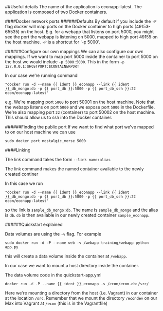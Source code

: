 ##

##Useful details
The name of the application is econapp-latest. The application is composed
of two Docker containers. 

####Docker network ports
######Defaults
By default if you include the `-P` flag docker will map ports on the Docker
container to high ports (49153-65535) on the host. E.g. for a webapp that listens on port
5000, you might see the port the webapp is listening on 5000, mapped to high
port 49155 on the host machine. `-P` is a shortcut for '-p 5000'.

######Configure our own mappings
We can also configure our own mappings. If we want to map port 5000 inside
the container to port 5000 on the host we would include `-p 5000:5000`. This in
the form `-p 127.0.0.1:$HOSTPORT:$CONTAINERPORT`

In our case we're running command 
```
"docker run -d --name {{ ident }}_econapp --link {{ ident }}_db_mongo:db -p {{ port_db }}:5000 -p {{ port_db_ssh }}:22 econ/econapp-latest"
```
e.g. We're mapping port `5000` to port 50001 on the host machine. Note that the
webapp listens on port `5000` and we expose port `5000` in the Dockerfile. 
We're also mapping port `22` (container) to port 50002 on the host machine. 
This should allow us to ssh into the Docker container.


######Finding the public port
If we want to find what port we've mapped to on our host machine we can use

`sudo docker port nostalgic_morse 5000`

####Linking

The link command takes the form `--link name:alias`

The link command makes the named container available to the newly created
continer

In this case we run

```
"docker run -d --name {{ ident }}_econapp --link {{ ident }}_db_mongo:db -p {{ port_db }}:5000 -p {{ port_db_ssh }}:22 econ/econapp-latest"
```
so the link is `sample_db_mongo:db`. The name is `sample_db_mongo` and the 
alias is `db`. `db` is then available in our newly created container 
`sample_econapp`.

######Quickstart explained

Data volumes are using the `-v` flag. For example 

```
sudo docker run -d -P --name web -v /webapp training/webapp python app.py
```

this will create a data volume inside the container at `/webapp`.

In our case we want to mount a host directory inside the container. 

The data volume code in the quickstart-app.yml

```
docker run -d -P --name {{ ident }}_econapp -v /econ/econ-db:/src/
```

Here we're mounting a directory from the host (i.e. Vagrant) in our container
at the location `/src`. Remember that we mount the directory `/econdev` on our
Max into Vagrant at `/econ` (this is in the Vagrantfile)